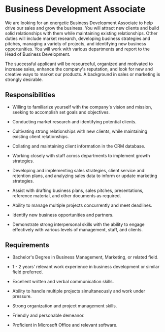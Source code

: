 # Business Development Associate

We are looking for an energetic Business Development Associate to help drive our sales and grow the business. You will attract new clients and build solid relationships with them while maintaining existing relationships. Other duties will include market research, developing business strategies and pitches, managing a variety of projects, and identifying new business opportunities. You will work with various departments and report to the Head of Business Development.

The successful applicant will be resourceful, organized and motivated to increase sales, enhance the company's reputation, and look for new and creative ways to market our products. A background in sales or marketing is strongly desirable.

## Responsibilities

* Willing to familiarize yourself with the company's vision and mission, seeking to accomplish set goals and objectives.

* Conducting market research and identifying potential clients.

* Cultivating strong relationships with new clients, while maintaining existing client relationships.

* Collating and maintaining client information in the CRM database.

* Working closely with staff across departments to implement growth strategies.

* Developing and implementing sales strategies, client service and retention plans, and analyzing sales data to inform or update marketing strategies.

* Assist with drafting business plans, sales pitches, presentations, reference material, and other documents as required.

* Ability to manage multiple projects concurrently and meet deadlines.

* Identify new business opportunities and partners.

* Demonstrate strong interpersonal skills with the ability to engage effectively with various levels of management, staff, and clients.

## Requirements

* Bachelor's Degree in Business Management, Marketing, or related field.

* 1 - 2 years' relevant work experience in business development or similar field preferred.

* Excellent written and verbal communication skills.

* Ability to handle multiple projects simultaneously and work under pressure.

* Strong organization and project management skills.

* Friendly and personable demeanor.

* Proficient in Microsoft Office and relevant software.

